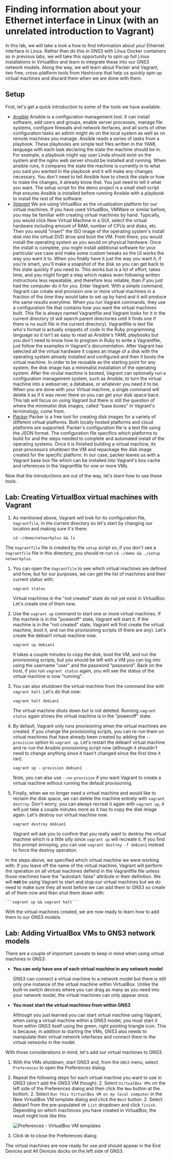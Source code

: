 # Finding information about your Ethernet interface in Linux (with an unrelated introduction to Vagrant)
In this lab, we will take a look a how to find information about your Ethernet interface in Linux. Rather than do this in GNS3 with Linux Docker containers as in previous labs, we will take this opportunity to spin up full Linux installations in VirtualBox and learn to integrate these into our GNS3 network models.  Along the way, we will learn about Packer and Vagrant, two free, cross-platform tools from Hashicorp that help us quickly spin up virtual machines and discard them when we are done with them.

## Setup
First, let's get a quick introduction to some of the tools we have available.
- *[Ansible](https://docs.ansible.com/ansible/latest/index.html)*
    Ansible is a configuration management tool.  It can install software, add users and groups, enable server processes, manage file systems, configure firewalls and network iterfaces, and all sorts of other configuration tasks an admin might do on the local system as well as on remote machines you manage.  Ansible reads a series of tasks from a playbook.  These playbooks are simple text files written in the *YAML* language with each task declaring the state the machine should be in.  For example, a playbook might say user Linda should exist on the system and the nginx web server should be installed and running.  When ansible runs, it compares the state the machine is currently in to what you said you wanted in the playbook and it will make any changes necessary.  You don't need to tell Ansible how to check the state or how to make the changes, it already know that.  You just need to tell it what you want.  The setup script for the demo project is a small shell script that ensures Ansible is installed before running Ansible with a playbook to install the rest of the software.
- *[Vagrant](https://www.vagrantup.com/)*
    We are using VirtualBox as the virualization platform for our virtual machines.  If you have used VirtualBox, VMWare or similar before, you may be familiar with creating virtual machines by hand.  Typically, you would click New Virtual Machine in a GUI, select the virtual hardware including amount of RAM, number of CPUs and disks, etc.  Then you would "insert" the ISO image of the operating system's install disk into the virtual DVD drive and boot the VM.  From there, you would install the operating system as you would on physical hardware.  Once the install is complete, you might install additional software for your particular use case and make some custom tweaks so the UI works the way you want it to.  When you finally have it just the way you want it, if you're smart, you'll make a snapshot of the disk so you can get back to this state quickly if you need to.  This works but is a lot of effort, takes time, and you might forget a step which makes even following written instructions less repeatable, and therefore less reliable, than if you just had the computer do it for you.  Enter Vagrant.  With a simple command, Vagrant can create and provision one or more virtual machines in a fraction of the time they would take to set up by hand and it will produce the same results everytime.  When you run Vagrant commands, they use a configuration file that contains how you want the virtual machines built.  This file is always named Vagrantfile and Vagrant looks for it in the current directory (it will search parent directories until it finds one if there is no such file in the current directory).  Vagrantfile is text file who's format is actually snippets of code in the Ruby programming language so it isn't as easy to read as Ansible's YAML playbooks but you don't need to know how to program in Ruby to write a Vagrantfile, just follow the examples in Vagrant's documentation.  After Vagrant has selected all the virtual hardware it copies an image of a disk with the operating system already installed and configured and then it boots the virtual machine.  In order to be reusable as the starting point for any system, the disk image has a minimalist installation of the operating system. After the virutal machine is booted, Vagrant can optionally run a configuration management system, such as Ansible, to turn the virtual machine into a webserver, a database, or whatever you need it to be.  When you are done with your Virtual machine, a single command will delete it as if it was never there so you can get your disk space bace.  This lab will focus on using Vagrant but there is still the question of where the minimalist disk images, called "base boxes" in Vagrant's terminology, come from.
- *[Packer](https://www.packer.io/)*
    Packer is a free tool for creating disk images for a variety of different virtual platforms. Both locally hosted platforms and cloud platforms are supported.  Packer's configuration file is a text file using the JSON format.  The configuration file specifics which platforms to build for and the steps needed to complete and automated install of the operating systems.  Once it is finished building a virtual machine, its post-processors shutdown the VM and repackage the disk image created for the specific platform.  In our case, packer leaves us with a Vagrant base box file which can be installed into Vagrant's box cache and references in the Vagrantfile for one or more VMs.

Now that the introductions are out of the way, let's learn how to use these tools.

## Lab: Creating VirtualBox virtual machines with Vagrant
1. As mentioned above, Vagrant will look for its configuration file, ```Vagrantfile```, in the current directory so let's start by changing our location and making sure it's there:

    ```cd ~/demo/networkplus && ls```

The ```Vagrantfile``` file is created by the ```setup``` script so, if you don't see a ```Vagrantfile``` file in this directory, you should re-run ```cd ~/demo && ./setup networkplus```.
1. You can open the ```Vagrantfile``` to see which virtual machines are defined and how, but for our purposes, we can get the list of machines and their current status with:

    ```vagrant status```

    Virtual machines in the "not created" state do not yet exist in VirtualBox.  Let's create one of them now.
1. Use the ```vagrant up``` command to start one or more virtual machines.  If the machine is in the "poweroff" state, Vagrant will start it.  If the machine is in the "not created" state, Vagrant will first create the virtual machine, boot it, and run the provisioning scripts (if there are any).  Let's create the debian1 virtual machine now.

    ```vagrant up debian1```

    It takes a couple minutes to copy the disk, boot the VM, and run the provisioning scripts, but you should be left with a VM you can log into using the username "user" and the password "password".  Back on the host, if you run ```vagrant status``` again, you will see the status of the virtual machine is now "running".
1. You can also shutdown the virtual machine from the command line with ```vagrant halt```.  Let's do that now:

    ```vagrant halt debian1```

    The virtual machine shuts down but is not deleted.  Running ```vagrant status``` again shows the virtual machine is in the "poweroff" state.
1. By default, Vagrant only runs provisioning when the virtual machines are created.  If you change the provisioning scripts, you can re-run them on virtual machines that have already been created by adding the ```--provision``` option to ```vagrant up```.  Let's restart the debian1 virtual machine and re-run the Ansible provisioning script now (although it shouldn't need to change anything since it hasn't changed since the first time it ran).

    ```vagrant up --provision debian1```

    Note, you can also use ```--no-provision``` if you want Vagrant to create a virtual machine without running the default provisioning.
1. Finally, when we no longer need a virtual machine and would like to reclaim the disk space, we can delete the machine entirely with ```vagrant destroy```.  Don't worry, you can always recreat it again with ```vagrant up```, it will just take a couple minutes more as it has to copy the disk image again.  Let's destroy our virtual machine now.

    ```vagrant destroy debian1```

    Vagrant will ask you to confirm that you really want to destroy the virtual machine which is a little silly since ```vagrant up``` will recreate it.  If you find this prompt annoying, you can use ```vagrant destroy -f debian1``` instead to force the destroy operation.

In the steps above, we specified which virtual machine we were working with.  If you leave off the name of the virtual machine, Vagrant will perform the operation on all virtual machines defiend in the Vagrantfile file unless those machines have the "autostart: false" attribute in their definition.  We will **not** be using Vagrant to start and stop our virtual machines but we do need to make sure they all exist before we can add them to GNS3 so create all of them now and then shut them down with:

    ```vagrant up && vagrant halt```

With the virtual machines created, we are now ready to learn how to add them to our GNS3 models.

## Lab: Adding VirtualBox VMs to GNS3 network models

There are a couple of important caveats to keep in mind when using virtual machines in GNS3:

- **You can only have one of each virtual machine in any network model**

    GNS3 can connect a virtual machine to a network model but there is still only one instance of the virtual machine within VirtualBox.  Unlike the built-in switch devices where you can drag as many as you need into your network model, the virtual machines can only appear once.
- **You must start the virtual machines from within GNS3**

    Although you just learned you can start virtual machine using Vagrant, when using a virtual machine within a GNS3 model, you must start it from within GNS3 itself using the green, right pointing triangle icon.  This is because, in addition to starting the VMs, GNS3 also needs to manipulate their virtual network interfaces and connect them to the virtual networks in the model.

With those considerations in mind, let's add our virtual machines to GNS3.

1. With the VMs shutdown, start GNS3 and, from the ```GNS3``` menu, select ```Preferences``` to open the Preferences dialog.
1. Repeat the following steps for each virtual machine you want to use in GNS3 (don't add the GNS3 VM though):
    2. Select ```VirtualBox VMs``` on the left side of the Preferences dialog and then click the ```New``` button at the bottom.
    2. Select ```Run this VirtualBox VM on my local computer``` in the New VirtualBox VM template dialog and click the ```Next``` button.
    2. Select debian1 from the pre-populated ```VM List``` dropdown and click ```finish```.
    Depending on which machinces you have created in VirtualBox, the result might look like this:

    ![Preferences - VirtualBox VM templates](PreferencesVirtualBoxVMsTemplates.png)

1. Click ```OK``` to close the Preferences dialog

The virtual machines are now ready for use and should appear in the End Devices and All Devices docks on the left side of GNS3.
